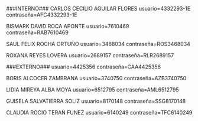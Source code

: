 ###INTERNO###
CARLOS CECILIO AGUILAR FLORES
usuario=4332293-1E
contraseña=AFC4332293-1E

BISMARK DAVID ROCA APONTE
usuario=7610469
contraseña=RAB7610469

SAUL FELIX ROCHA ORTUÑO
usuario=3468034
contraseña=ROS3468034

ROXANA REYES LOVERA
usuario=2689157
contraseña=RLR2689157

###EXTERNO###
usuario=4425356
contraseña=CAA4425356

BORIS ALCOCER ZAMBRANA
usuario=3740750
contraseña=AZB3740750

LIDIA MIREYA ALBA MOYA
usuario=6512795
contraseña=AML6512795

GUISELA SALVATIERRA SOLIZ
usuario=8170148
contraseña=SSG8170148

CLAUDIA ROCIO TERAN FUNEZ
usuario=6140249
contraseña=TFC6140249

